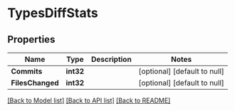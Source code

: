 # TypesDiffStats

## Properties
Name | Type | Description | Notes
------------ | ------------- | ------------- | -------------
**Commits** | **int32** |  | [optional] [default to null]
**FilesChanged** | **int32** |  | [optional] [default to null]

[[Back to Model list]](../README.md#documentation-for-models) [[Back to API list]](../README.md#documentation-for-api-endpoints) [[Back to README]](../README.md)

